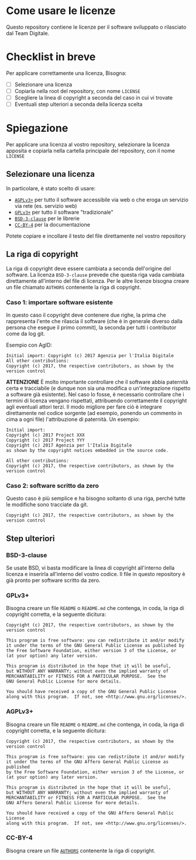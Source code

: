 # Come usare le licenze

Questo repository contiene le licenze per il software sviluppato o rilasciato dal Team Digitale.

# Checklist in breve

Per applicare correttamente una licenza, Bisogna:

- [ ] Selezionare una licenza
- [ ] Copiarla nella root del repository, con nome `LICENSE`
- [ ] Scegliere la linea di copyright a seconda del caso in cui vi trovate
- [ ] Eventuali step ulteriori a seconda della licenza scelta

# Spiegazione

Per applicare una licenza al vostro repository, selezionare la licenza apposita e copiarla nella cartella principale del repository, con il nome `LICENSE`

## Selezionare una licenza

In particolare, è stato scelto di usare:
- [`AGPLv3+`](AGPLv3+) per tutto il software accessibile via web o che eroga un servizio via rete (es. servizio web)
- [`GPLv3+`](GPLv3+) per tutto il software "tradizionale"
- [`BSD-3-clause`](BSD-3-clause) per le librerie
- [`CC-BY-4`](CC-BY-4) per la documentazione

Potete copiare e incollare il testo del file direttamente nel vostro repository

## La riga di copyright

La riga di copyright deve essere cambiata a seconda dell'origine del software.
La licenza `BSD-3-clause` prevede che questa riga vada cambiata direttamente all'interno del file di licenza. Per le altre licenze bisogna creare un file chiamato `AUTHORS` contenente la riga di copyright.

### Caso 1: importare software esistente
In questo caso il copyright deve contenere due righe, la prima che rappresenta l'ente che rilascia il software (che è in generale diverso dalla persona che esegue il primo commit), la seconda per tutti i contributor come da log git.

Esempio con AgID:
```
Initial import: Copyright (c) 2017 Agenzia per l'Italia Digitale
All other contributions:
Copyright (c) 2017, the respective contributors, as shown by the version control
```

**ATTENZIONE** È molto importante controllare che il software abbia paternità certa e tracciabile (e dunque non sia una modifica o un'integrazione rispetto a software già esistente). Nel caso lo fosse, è necessario controllare che i termini di licenza vengano rispettati, attribuendo correttamente il copyright agli eventuali attori terzi. Il modo migliore per fare ciò è integrare direttamente nel codice sorgente (ad esempio, ponendo un commento in cima a ogni file) l'attribuzione di paternità. Un esempio:
```
Initial import:
Copyright (c) 2017 Project XXX
Copyright (c) 2017 Project YYY
Copyright (c) 2017 Agenzia per l'Italia Digitale
as shown by the copyright notices embedded in the source code.

All other contributions:
Copyright (c) 2017, the respective contributors, as shown by the version control
```

### Caso 2: software scritto da zero
Questo caso è più semplice e ha bisogno soltanto di una riga, perché tutte le modifiche sono tracciate da git.
```
Copyright (c) 2017, the respective contributors, as shown by the version control
```

## Step ulteriori

### BSD-3-clause
Se usate BSD, vi basta modificare la linea di copyright all'interno della licenza e inserirla all'interno del vostro codice. Il file in questo repository è già pronto per software scritto da zero.

### GPLv3+
Bisogna creare un file `README` o `README.md` che contenga, in coda, la riga di copyright corretta, e la seguente dicitura:

```
Copyright (c) 2017, the respective contributors, as shown by the version control

This program is free software: you can redistribute it and/or modify
it under the terms of the GNU General Public License as published by
the Free Software Foundation, either version 3 of the License, or
(at your option) any later version.

This program is distributed in the hope that it will be useful,
but WITHOUT ANY WARRANTY; without even the implied warranty of
MERCHANTABILITY or FITNESS FOR A PARTICULAR PURPOSE.  See the
GNU General Public License for more details.

You should have received a copy of the GNU General Public License
along with this program.  If not, see <http://www.gnu.org/licenses/>.
```
### AGPLv3+
Bisogna creare un file `README` o `README.md` che contenga, in coda, la riga di copyright corretta, e la seguente dicitura:

```
Copyright (c) 2017, the respective contributors, as shown by the version control

This program is free software: you can redistribute it and/or modify
it under the terms of the GNU Affero General Public License as published
by the Free Software Foundation, either version 3 of the License, or
(at your option) any later version.

This program is distributed in the hope that it will be useful,
but WITHOUT ANY WARRANTY; without even the implied warranty of
MERCHANTABILITY or FITNESS FOR A PARTICULAR PURPOSE.  See the
GNU Affero General Public License for more details.

You should have received a copy of the GNU Affero General Public License
along with this program.  If not, see <http://www.gnu.org/licenses/>.
```

### CC-BY-4
Bisogna creare un file [`AUTHORS`](AUTHORS) contenente la riga di copyright.
